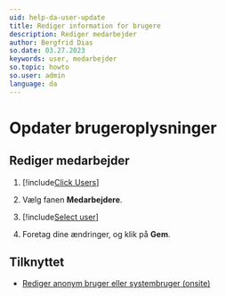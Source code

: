 ```yaml
---
uid: help-da-user-update
title: Rediger information for brugere
description: Rediger medarbejder
author: Bergfrid Dias
so.date: 03.27.2023
keywords: user, medarbejder
so.topic: howto
so.user: admin
language: da
---
```


# Opdater brugeroplysninger

## Rediger medarbejder

1. [!include[Click Users](includes/goto-users.md)]

2. Vælg fanen **Medarbejdere**.

3. [!include[Select user](includes/select-user.md)]

4. Foretag dine ændringer, og klik på **Gem**.

## Tilknyttet

* [Rediger anonym bruger eller systembruger (onsite)][1]

<!-- Referenced links -->
[1]: other-users.md

<!-- Referenced images -->
